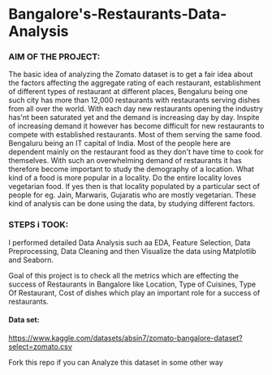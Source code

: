 # Bangalore's-Restaurants-Data-Analysis


 ### AIM OF THE PROJECT:
 The basic idea of analyzing the Zomato dataset is to get a fair idea about the factors affecting the aggregate rating of each restaurant, establishment of different types of restaurant at different places, Bengaluru being one such city has more than 12,000 restaurants with restaurants serving dishes from all over the world. With each day new restaurants opening the industry has'nt been saturated yet and the demand is increasing day by day. Inspite of increasing demand it however has become difficult for new restaurants to compete with established restaurants. Most of them serving the same food. Bengaluru being an IT capital of India. Most of the people here are dependent mainly on the restaurant food as they don't have time to cook for themselves. With such an overwhelming demand of restaurants it has therefore become important to study the demography of a location. What kind of a food is more popular in a locality. Do the entire locality loves vegetarian food. If yes then is that locality populated by a particular sect of people for eg. Jain, Marwaris, Gujaratis who are mostly vegetarian. These kind of analysis can be done using the data, by studying different factors.

### STEPS i TOOK:
I performed detailed Data Analysis such aa EDA, Feature Selection, Data Preprocessing, Data Cleaning and then Visualize the data using Matplotlib and Seaborn.

Goal of this project is to check all the metrics which are effecting the success of Restaurants in Bangalore like Location, Type of Cuisines, Type Of Restaurant, Cost of dishes which play an important role for a success of restaurants.

#### Data set:
https://www.kaggle.com/datasets/absin7/zomato-bangalore-dataset?select=zomato.csv


Fork this repo if you can Analyze this dataset in some other way
